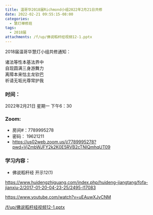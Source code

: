 ```yaml
---
title: 温哥华2018届Richmond小组2022年2月21日共修
date: 2022-02-21 09:55:15-08:00
categories:
  - 慧灯禅修班
tags:
  - 2018届
attachments: /f/up/佛说稻杆经视频12-1.pptx
---
```

2018届温哥华慧灯小组共修通知：

诸法等性本基法界中\
自现圆满三身游舞力\
离障本来怙主龙钦巴\
祈请无垢光尊常护我  

### 时间：

2022年2月21日 星期一 下午6：30

### Zoom:

* 房间#：7789995278 
* 密码： 19621211
* <https://us02web.zoom.us/j/7789995278?pwd=VjZmbWJFY2k2K0E5RVB2cTNIQmhqUT09>

### 学习内容：

* 佛说稻秆经 开示12(1)

<https://www.huidengzhiguang.com/index.php/huideng-jiangtang/fofa-jianxiu-2/2017-01-20-04-23-25/2495-l17083>

<https://www.youtube.com/watch?v=uEAuwXJvCNM>

[/f/up/佛说稻杆经视频12-1.pptx](http://huidengchanxiu.net/hdv/f/up/佛说稻杆经视频12-1.pptx)